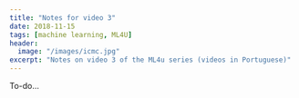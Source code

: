```yaml
---
title: "Notes for video 3"
date: 2018-11-15
tags: [machine learning, ML4U]
header:
  image: "/images/icmc.jpg"
excerpt: "Notes on video 3 of the ML4u series (videos in Portuguese)"
--- 
```


To-do...
